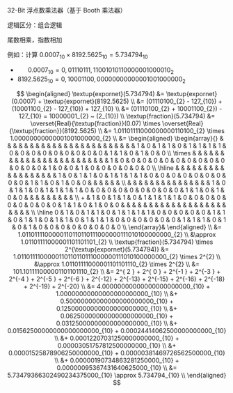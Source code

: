 32-Bit 浮点数乘法器（基于 Booth 乘法器）

逻辑区分：组合逻辑

尾数相乘，指数相加

例如：计算 $`0.0007_{10} \times 8192.5625_{10} = 5.734794_{10}`$
- $`~_{~}\quad 0.0007_{10} = 0,01110111,11001010110000001000010_{2}`$
- $`        8192.5625_{10} = 0,10001100,00000000000001001000000_{2}`$

$$
\begin{aligned}
    \textup{expornet}(5.734794) &= \textup{expornet}(0.0007) + \textup{expornet}(8192.5625) \\
                                &= (01110100_{2} - 127_{10}) + (10001100_{2} - 127_{10}) + 127_{10} \\
                                &= (01110100_{2} + 10001100_{2}) - 127_{10} = 10000001_{2} ~ (2_{10}) \\
    \textup{fraction}(5.734794) &= \overset{Real}{\textup{fraction}}(0.07) \times \overset{Real}{\textup{fraction}}(8192.5625) \\
                            &= 1.01101111000000000110100_{2} \times 1.00000000000001001000000_{2} \\
                            &= \begin{aligned}
                                   \begin{array}{}
                                              &   &   &   &   &   &   &   &   &   &   &   &   &   &   &   &   &   &   &   &   &   &   &   & 1 & 0 & 1 & 1 & 0 & 1 & 1 & 1 & 1 & 0 & 0 & 0 & 0 & 0 & 0 & 0 & 0 & 0 & 1 & 1 & 0 & 1 & 0 & 0 \\
                                       \times &   &   &   &   &   &   &   &   &   &   &   &   &   &   &   &   &   &   &   &   &   &   &   & 1 & 0 & 0 & 0 & 0 & 0 & 0 & 0 & 0 & 0 & 0 & 0 & 0 & 0 & 1 & 0 & 0 & 1 & 0 & 0 & 0 & 0 & 0 & 0 \\ 
                                       \hline
                                              &   &   &   &   &   &   &   &   &   &   &   &   &   &   &   &   &   & 1 & 0 & 1 & 1 & 0 & 1 & 1 & 1 & 1 & 0 & 0 & 0 & 0 & 0 & 0 & 0 & 0 & 0 & 1 & 1 & 0 & 1 & 0 & 0 &   &   &   &   &   &   \\
                                              &   &   &   &   &   &   &   &   &   &   &   &   &   &   & 1 & 0 & 1 & 1 & 0 & 1 & 1 & 1 & 1 & 0 & 0 & 0 & 0 & 0 & 0 & 0 & 0 & 0 & 1 & 1 & 0 & 1 & 0 & 0 &   &   &   &   &   &   &   &   &   \\
                                            + & 1 & 0 & 1 & 1 & 0 & 1 & 1 & 1 & 1 & 0 & 0 & 0 & 0 & 0 & 0 & 0 & 0 & 0 & 1 & 1 & 0 & 1 & 0 & 0 &   &   &   &   &   &   &   &   &   &   &   &   &   &   &   &   &   &   &   &   &   &   &   \\ 
                                       \hline
                                            0 & 1 & 0 & 1 & 1 & 0 & 1 & 1 & 1 & 1 & 0 & 0 & 0 & 0 & 0 & 1 & 1 & 0 & 1 & 1 & 0 & 1 & 1 & 0 & 1 & 1 & 1 & 0 & 0 & 0 & 0 & 0 & 0 & 1 & 1 & 1 & 0 & 1 & 0 & 1 & 0 & 0 & 0 & 0 & 0 & 0 & 0 & 0 \\
                                   \end{array}&
                               \end{aligned} \\
                            &= 1.0110111100000110110110111000000111010100000000_{2} \\
                            &\approx 1.01101111000001101101101_{2} \\
    \textup{fraction}(5.734794) \times 2^{\textup{expornet}(5.734794)} &=       1.0110111100000110110110111000000111010100000000_{2} \times 2^{2} \\
                                                                       &\approx 1.01101111000001101101110_{2} \times 2^{2} \\
                                                                       &=       101.101111000001101101110_{2} \\
                                                                       &= 2^{ 2 } + 2^{ 0 } + 2^{-1 } + 2^{-3 } + 2^{-4 } + 2^{-5 } + 2^{-6 } 
                                                                        + 2^{-12} + 2^{-13} + 2^{-15} + 2^{-16} + 2^{-18} + 2^{-19} + 2^{-20} \\
                                                                       &= 4.00000000000000000000000_{10} + 1.00000000000000000000000_{10} \\
                                                                       &+ 0.50000000000000000000000_{10} + 0.12500000000000000000000_{10} \\
                                                                       &+ 0.06250000000000000000000_{10} + 0.03125000000000000000000_{10} \\
                                                                       &+ 0.01562500000000000000000_{10} + 0.00024414062500000000000_{10} \\
                                                                       &+ 0.00012207031250000000000_{10} + 0.00003051757812500000000_{10} \\
                                                                       &+ 0.00001525878906250000000_{10} + 0.00000381469726562500000_{10} \\
                                                                       &+ 0.00000190734863281250000_{10} + 0.00000095367431640625000_{10} \\
                                                                       &= 5.73479366302490234375000_{10} \approx 5.734794_{10} \\
\end{aligned}
$$